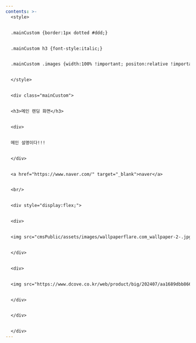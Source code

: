 ```yaml
---
contents: >-
  <style>


  .mainCustom {border:1px dotted #ddd;}


  .mainCustom h3 {font-style:italic;}


  .mainCustom .images {width:100% !important; positon:relative !important;}


  </style>


  <div class="mainCustom">


  <h3>메인 렌딩 화면</h3>


  <div>


  메인 설명이다!!!


  </div>


  <a href="https://www.naver.com/" target="_blank">naver</a>


  <br/>


  <div style="display:flex;">


  <div>


  <img src="cmsPublic/assets/images/wallpaperflare.com_wallpaper-2-.jpg" class="images" />


  </div>


  <div>


  <img src="https://www.dcove.co.kr/web/product/big/202407/aa1689dbb8661b22ac77bb23ee5e4747.jpg" class="images" />


  </div>


  </div>


  </div>
---
```

